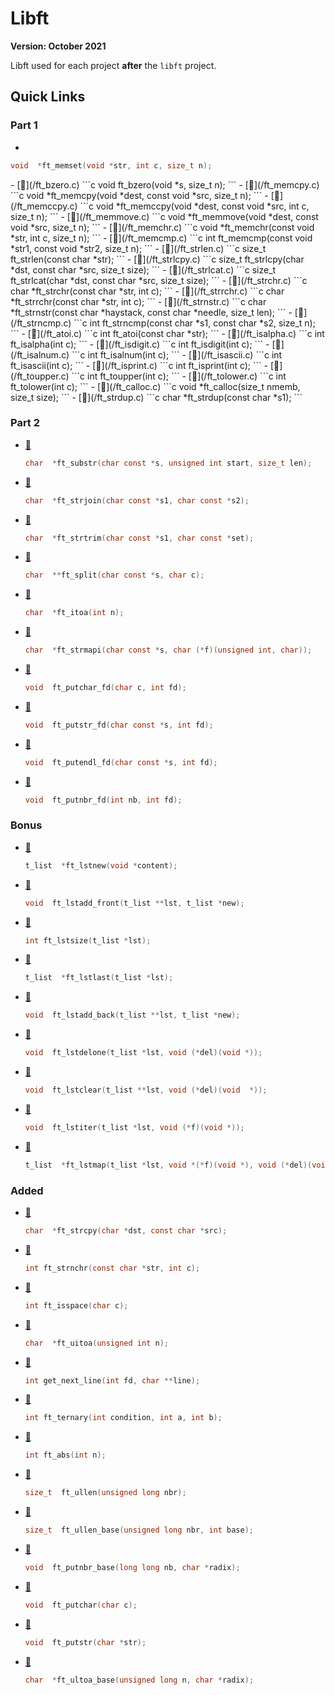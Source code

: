 # Libft

**Version: October 2021**

Libft used for each project **after** the `libft` project.

## Quick Links

### Part 1

-

<a href="/ft_memset.c" target="_blank">

  ```c
  void  *ft_memset(void *str, int c, size_t n);
  ```

</a>
- [🔗](/ft_bzero.c)
  ```c
  void	ft_bzero(void *s, size_t n);
  ```
- [🔗](/ft_memcpy.c)
  ```c
  void	*ft_memcpy(void *dest, const void *src, size_t n);
  ```
- [🔗](/ft_memccpy.c)
  ```c
  void	*ft_memccpy(void *dest, const void *src, int c, size_t n);
  ```
- [🔗](/ft_memmove.c)
  ```c
  void	*ft_memmove(void *dest, const void *src, size_t n);
  ```
- [🔗](/ft_memchr.c)
  ```c
  void	*ft_memchr(const void *str, int c, size_t n);
  ```
- [🔗](/ft_memcmp.c)
  ```c
  int ft_memcmp(const void *str1, const void *str2, size_t n);
  ```
- [🔗](/ft_strlen.c)
  ```c
  size_t	ft_strlen(const char *str);
  ```
- [🔗](/ft_strlcpy.c)
  ```c
  size_t	ft_strlcpy(char *dst, const char *src, size_t size);
  ```
- [🔗](/ft_strlcat.c)
  ```c
  size_t	ft_strlcat(char *dst, const char *src, size_t size);
  ```
- [🔗](/ft_strchr.c)
  ```c
  char	*ft_strchr(const char *str, int c);
  ```
- [🔗](/ft_strrchr.c)
  ```c
  char	*ft_strrchr(const char *str, int c);
  ```
- [🔗](/ft_strnstr.c)
  ```c
  char	*ft_strnstr(const char *haystack, const char *needle, size_t len);
  ```
- [🔗](/ft_strncmp.c)
  ```c
  int ft_strncmp(const char *s1, const char *s2, size_t n);
  ```
- [🔗](/ft_atoi.c)
  ```c
  int ft_atoi(const char *str);
  ```
- [🔗](/ft_isalpha.c)
  ```c
  int ft_isalpha(int c);
  ```
- [🔗](/ft_isdigit.c)
  ```c
  int ft_isdigit(int c);
  ```
- [🔗](/ft_isalnum.c)
  ```c
  int ft_isalnum(int c);
  ```
- [🔗](/ft_isascii.c)
  ```c
  int ft_isascii(int c);
  ```
- [🔗](/ft_isprint.c)
  ```c
  int ft_isprint(int c);
  ```
- [🔗](/ft_toupper.c)
  ```c
  int ft_toupper(int c);
  ```
- [🔗](/ft_tolower.c)
  ```c
  int ft_tolower(int c);
  ```
- [🔗](/ft_calloc.c)
  ```c
  void  *ft_calloc(size_t nmemb, size_t size);
  ```
- [🔗](/ft_strdup.c)
  ```c
  char  *ft_strdup(const char *s1);
  ```

### Part 2

- [🔗](/ft_substr.c)
  ```c
  char  *ft_substr(char const *s, unsigned int start, size_t len);
  ```
- [🔗](/ft_strjoin.c)
  ```c
  char	*ft_strjoin(char const *s1, char const *s2);
  ```
- [🔗](/ft_strtrim.c)
  ```c
  char	*ft_strtrim(char const *s1, char const *set);
  ```
- [🔗](/ft_split.c)
  ```c
  char	**ft_split(char const *s, char c);
  ```
- [🔗](/ft_itoa.c)
  ```c
  char	*ft_itoa(int n);
  ```
- [🔗](/ft_strmapi.c)
  ```c
  char	*ft_strmapi(char const *s, char (*f)(unsigned int, char));
  ```
- [🔗](/ft_putchar_fd.c)
  ```c
  void  ft_putchar_fd(char c, int fd);
  ```
- [🔗](/ft_putstr_fd.c)
  ```c
  void  ft_putstr_fd(char const *s, int fd);
  ```
- [🔗](/ft_putendl_fd.c)
  ```c
  void	ft_putendl_fd(char const *s, int fd);
  ```
- [🔗](/ft_putnbr_fd.c)
  ```c
  void	ft_putnbr_fd(int nb, int fd);
  ```

### Bonus

- [🔗](/ft_lstnew.c)
  ```c
  t_list  *ft_lstnew(void *content);
  ```
- [🔗](/ft_lstadd_front.c)
  ```c
  void  ft_lstadd_front(t_list **lst, t_list *new);
  ```
- [🔗](/ft_lstsize.c)
  ```c
  int ft_lstsize(t_list *lst);
  ```
- [🔗](/ft_lstlast.c)
  ```c
  t_list  *ft_lstlast(t_list *lst);
  ```
- [🔗](/ft_lstadd_back.c)
  ```c
  void  ft_lstadd_back(t_list **lst, t_list *new);
  ```
- [🔗](/ft_lstdelone.c)
  ```c
  void  ft_lstdelone(t_list *lst, void (*del)(void *));
  ```
- [🔗](/ft_lstclear.c)
  ```c
  void  ft_lstclear(t_list **lst, void (*del)(void	*));
  ```
- [🔗](/ft_lstiter.c)
  ```c
  void  ft_lstiter(t_list *lst, void (*f)(void *));
  ```
- [🔗](/ft_lstmap.c)
  ```c
  t_list  *ft_lstmap(t_list *lst, void *(*f)(void *), void (*del)(void *));
  ```

### Added

- [🔗](/ft_strcpy.c)
  ```c
  char  *ft_strcpy(char *dst, const char *src);
  ```
- [🔗](/ft_strnchr.c)
  ```c
  int ft_strnchr(const char *str, int c);
  ```
- [🔗](/ft_isspace.c)
  ```c
  int ft_isspace(char c);
  ```
- [🔗](/ft_uitoa.c)
  ```c
  char  *ft_uitoa(unsigned int n);
  ```
- [🔗](/get_next_line.c)
  ```c
  int get_next_line(int fd, char **line);
  ```
- [🔗](/ft_ternary.c)
  ```c
  int ft_ternary(int condition, int a, int b);
  ```
- [🔗](/ft_abs.c)
  ```c
  int ft_abs(int n);
  ```
- [🔗](/ft_ullen.c)
  ```c
  size_t  ft_ullen(unsigned long nbr);
  ```
- [🔗](/ft_ullen_base.c)
  ```c
  size_t  ft_ullen_base(unsigned long nbr, int base);
  ```
- [🔗](/ft_putnbr_base.c)
  ```c
  void  ft_putnbr_base(long long nb, char *radix);
  ```
- [🔗](/ft_putchar.c)
  ```c
  void  ft_putchar(char c);
  ```
- [🔗](/ft_putstr.c)
  ```c
  void  ft_putstr(char *str);
  ```
- [🔗](/ft_ultoa_base.c)
  ```c
  char  *ft_ultoa_base(unsigned long n, char *radix);
  ```

